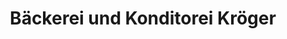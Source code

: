 ---
title: "Bäckerei und Konditorei Kröger"
url: /graal-mueritz/baeckerei-und-konditorei-kroeger/
shop: Bäckerei
---